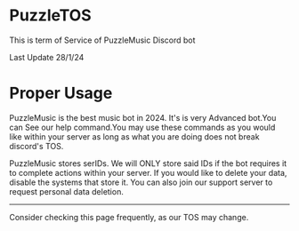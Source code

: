 # PuzzleTOS
This is term of Service of PuzzleMusic Discord bot

Last Update 28/1/24

# Proper Usage

PuzzleMusic is the best music bot in 2024. It's is very Advanced bot.You can See our help command.You may use these commands as you would like within your server as long as what you are doing does not break discord's TOS.

PuzzleMusic stores serIDs. We will ONLY store said IDs if the bot requires it to complete actions within your server. If you would like to delete your data, disable the systems that store it. You can also join our support server to request personal data deletion.

---

Consider checking this page frequently, as our TOS may change.
